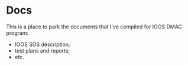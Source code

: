 Docs
====
This is a place to park the documents that I've compiled for IOOS DMAC program:
- IOOS SOS description;
- test plans and reports;
- etc.
